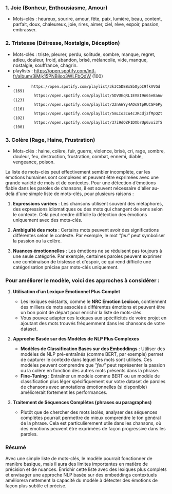 ### 1. **Joie** (Bonheur, Enthousiasme, Amour)
   - Mots-clés : heureux, sourire, amour, fête, paix, lumière, beau, content, parfait, doux, chaleureux, joie, rires, aimer, ciel, rêve, espoir, passion, embrasser.

### 2. **Tristesse** (Détresse, Nostalgie, Déception)
   - Mots-clés : triste, pleurer, perdu, solitude, sombre, manque, regret, adieu, douleur, froid, abandon, brisé, mélancolie, vide, manque, nostalgie, souffrance, chagrin.
   - playlists : https://open.spotify.com/intl-fr/album/3iMjk15PNBjloo3WLFbQdW (100)
   -             https://open.spotify.com/playlist/3k3C5DEBxSbOyoI9fkAVGd (169)
                  https://open.spotify.com/playlist/5DVUEqRL1EV8I9n65eBaAw (123)
                  https://open.spotify.com/playlist/2ZnAWYy4AOs8tpRUCGF6Py (116)
                  https://open.spotify.com/playlist/5mLIo3cu4cJRcdjzfMpQZt (102)
                  https://open.spotify.com/playlist/37i9dQZF1DXbrUpGvoi3TS (100)

### 3. **Colère** (Rage, Haine, Frustration)
   - Mots-clés : haine, colère, fuir, guerre, violence, brisé, cri, rage, sombre, douleur, feu, destruction, frustration, combat, ennemi, diable, vengeance, poison.



La liste de mots-clés peut effectivement sembler incomplète, car les émotions humaines sont complexes et peuvent être exprimées avec une grande variété de mots et de contextes. Pour une détection d’émotions fiable dans les paroles de chansons, il est souvent nécessaire d'aller au-delà d'une simple liste de mots-clés, pour plusieurs raisons :

1. **Expressions variées** : Les chansons utilisent souvent des métaphores, des expressions idiomatiques ou des mots qui changent de sens selon le contexte. Cela peut rendre difficile la détection des émotions uniquement avec des mots-clés.

2. **Ambiguïté des mots** : Certains mots peuvent avoir des significations différentes selon le contexte. Par exemple, le mot *"feu"* peut symboliser la passion ou la colère.

3. **Nuances émotionnelles** : Les émotions ne se réduisent pas toujours à une seule catégorie. Par exemple, certaines paroles peuvent exprimer une combinaison de tristesse et d'espoir, ce qui rend difficile une catégorisation précise par mots-clés uniquement.

### Pour améliorer le modèle, voici des approches à considérer :

1. **Utilisation d’un Lexique Émotionnel Plus Complet**
   - Les lexiques existants, comme le **NRC Emotion Lexicon**, contiennent des milliers de mots associés à différentes émotions et peuvent être un bon point de départ pour enrichir la liste de mots-clés.
   - Vous pouvez adapter ces lexiques aux spécificités de votre projet en ajoutant des mots trouvés fréquemment dans les chansons de votre dataset.

2. **Approche Basée sur des Modèles de NLP Plus Complexes**
   - **Modèles de Classification Basés sur des Embeddings** : Utiliser des modèles de NLP pré-entraînés (comme BERT, par exemple) permet de capturer le contexte dans lequel les mots sont utilisés. Ces modèles peuvent comprendre que *"feu"* peut représenter la passion ou la colère en fonction des autres mots présents dans la phrase.
   - **Fine-Tuning** : Entraîner un modèle comme BERT ou un modèle de classification plus léger spécifiquement sur votre dataset de paroles de chansons avec annotations émotionnelles (si disponible) améliorerait fortement les performances.

3. **Traitement de Séquences Complètes (phrases ou paragraphes)**
   - Plutôt que de chercher des mots isolés, analyser des séquences complètes pourrait permettre de mieux comprendre le ton général de la phrase. Cela est particulièrement utile dans les chansons, où des émotions peuvent être exprimées de façon progressive dans les paroles.

### Résumé

Avec une simple liste de mots-clés, le modèle pourrait fonctionner de manière basique, mais il aura des limites importantes en matière de précision et de nuances. Enrichir cette liste avec des lexiques plus complets et envisager une approche NLP basée sur des embeddings contextuels améliorera nettement la capacité du modèle à détecter des émotions de façon plus subtile et précise.
